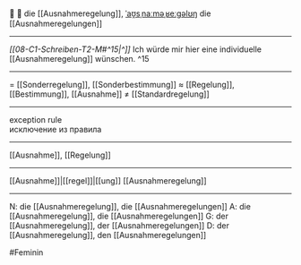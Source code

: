 📜 🔴 die [[Ausnahmeregelung]], [ˈaʊ̯sˌnaːməˌʁeːɡəlʊŋ](https://youglish.com/pronounce/Ausnahmeregelung/german)
die [[Ausnahmeregelungen]]

---
*[[08-C1-Schreiben-T2-M#^15|^]]* Ich würde mir hier eine individuelle [[Ausnahmeregelung]] wünschen. ^15


---
= [[Sonderregelung]], [[Sonderbestimmung]]
≈ [[Regelung]], [[Bestimmung]], [[Ausnahme]]
≠ [[Standardregelung]]

---
exception rule  
исключение из правила

---
[[Ausnahme]], [[Regelung]]

---
[[Ausnahme]]|[[regel]]|[[ung]]
[[Ausnahmeregelung]]


---
N: die [[Ausnahmeregelung]], die [[Ausnahmeregelungen]]
A: die [[Ausnahmeregelung]], die [[Ausnahmeregelungen]]
G: der [[Ausnahmeregelung]], der [[Ausnahmeregelungen]]
D: der [[Ausnahmeregelung]], den [[Ausnahmeregelungen]]

#Feminin 
